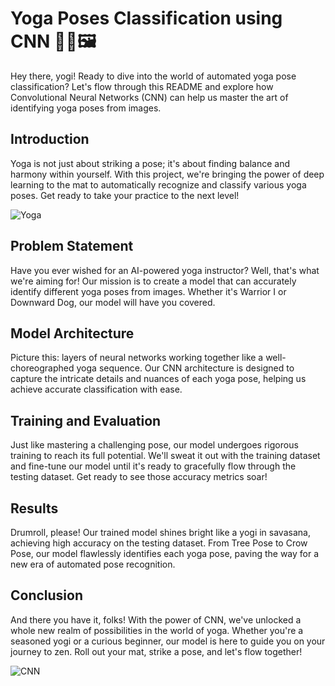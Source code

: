 # Yoga Poses Classification using CNN 🧘‍♂️🖼️

Hey there, yogi! Ready to dive into the world of automated yoga pose classification? Let's flow through this README and explore how Convolutional Neural Networks (CNN) can help us master the art of identifying yoga poses from images.

## Introduction
Yoga is not just about striking a pose; it's about finding balance and harmony within yourself. With this project, we're bringing the power of deep learning to the mat to automatically recognize and classify various yoga poses. Get ready to take your practice to the next level!

![Yoga](https://images.unsplash.com/photo-1535391118586-04c6da00c4d0?ixid=MnwxMjA3fDB8MHxwaG90by1wYWdlfHx8fGVufDB8fHx8&ixlib=rb-1.2.1&auto=format&fit=crop&w=1050&q=80)

## Problem Statement
Have you ever wished for an AI-powered yoga instructor? Well, that's what we're aiming for! Our mission is to create a model that can accurately identify different yoga poses from images. Whether it's Warrior I or Downward Dog, our model will have you covered.

## Model Architecture
Picture this: layers of neural networks working together like a well-choreographed yoga sequence. Our CNN architecture is designed to capture the intricate details and nuances of each yoga pose, helping us achieve accurate classification with ease.

## Training and Evaluation
Just like mastering a challenging pose, our model undergoes rigorous training to reach its full potential. We'll sweat it out with the training dataset and fine-tune our model until it's ready to gracefully flow through the testing dataset. Get ready to see those accuracy metrics soar!

## Results
Drumroll, please! Our trained model shines bright like a yogi in savasana, achieving high accuracy on the testing dataset. From Tree Pose to Crow Pose, our model flawlessly identifies each yoga pose, paving the way for a new era of automated pose recognition.

## Conclusion
And there you have it, folks! With the power of CNN, we've unlocked a whole new realm of possibilities in the world of yoga. Whether you're a seasoned yogi or a curious beginner, our model is here to guide you on your journey to zen. Roll out your mat, strike a pose, and let's flow together!

![CNN](https://images.unsplash.com/photo-1529059994887-2c2e66118771?ixid=MnwxMjA3fDB8MHxwaG90by1wYWdlfHx8fGVufDB8fHx8&ixlib=rb-1.2.1&auto=format&fit=crop&w=1050&q=80)

